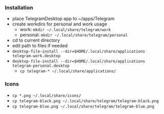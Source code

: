 ### Installation

* place TelegramDesktop app to ~/apps/Telegram
* create workdirs for personal and work usage
    * work: `mkdir ~/.local/share/telegram/work`
    * personal: `mkdir ~/.local/share/telegram/personal` 
* cd to current directory
* edit path to files if needed
* `desktop-file-install --dir=$HOME/.local/share/applications telegram-work.desktop`
* `desktop-file-install --dir=$HOME/.local/share/applications telegram-personal.desktop`
    * `cp telegram-* ~/.local/share/applications/`

### Icons

* `cp *.png ~/.local/share/icons/`
* `cp telegram-black.png ~/.local/share/telegram/telegram-black.png` 
* `cp telegram-blue.png ~/.local/share/telegram/telegram-blue.png`

